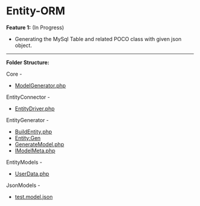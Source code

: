 Entity-ORM
================================ 
**Feature 1:** (In Progress)
 - Generating the MySql Table and related POCO class with given json object.

----------------------------------------------------

**Folder Structure:**

Core -
 - [ModelGenerator.php](Core%2FModelGenerator.php)

EntityConnector -
 - [EntityDriver.php](EntityConnector%2FEntityDriver.php)

EntityGenerator -
 - [BuildEntity.php](EntityGenerator%2FBuildEntity.php)
 - [Entity:Gen](EntityGenerator%2FEntity%3AGen)
 - [GenerateModel.php](EntityGenerator%2FGenerateModel.php)
 - [IModelMeta.php](EntityGenerator%2FIModelMeta.php)

EntityModels -
 - [UserData.php](EntityModels%2FUserData.php)

JsonModels -
 - [test.model.json](JsonModels%2Ftest.model.json)

